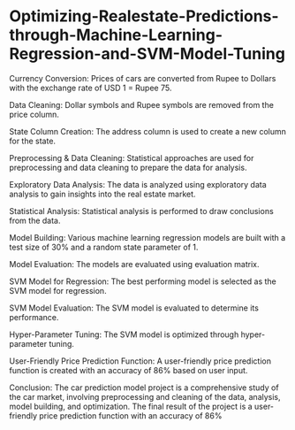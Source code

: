 # Optimizing-Realestate-Predictions-through-Machine-Learning-Regression-and-SVM-Model-Tuning

Currency Conversion: Prices of cars are converted from Rupee to Dollars with the exchange rate of USD 1 = Rupee 75.

Data Cleaning: Dollar symbols and Rupee symbols are removed from the price column.

State Column Creation: The address column is used to create a new column for the state.

Preprocessing & Data Cleaning: Statistical approaches are used for preprocessing and data cleaning to prepare the data for analysis.

Exploratory Data Analysis: The data is analyzed using exploratory data analysis to gain insights into the real estate market.

Statistical Analysis: Statistical analysis is performed to draw conclusions from the data.

Model Building: Various machine learning regression models are built with a test size of 30% and a random state parameter of 1.

Model Evaluation: The models are evaluated using evaluation matrix.

SVM Model for Regression: The best performing model is selected as the SVM model for regression.

SVM Model Evaluation: The SVM model is evaluated to determine its performance.

Hyper-Parameter Tuning: The SVM model is optimized through hyper-parameter tuning.

User-Friendly Price Prediction Function: A user-friendly price prediction function is created with an accuracy of 86% based on user input.

Conclusion: The car prediction model project is a comprehensive study of the car market, involving preprocessing and cleaning of the data, analysis, model building, and optimization. The final result of the project is a user-friendly price prediction function with an accuracy of 86%
